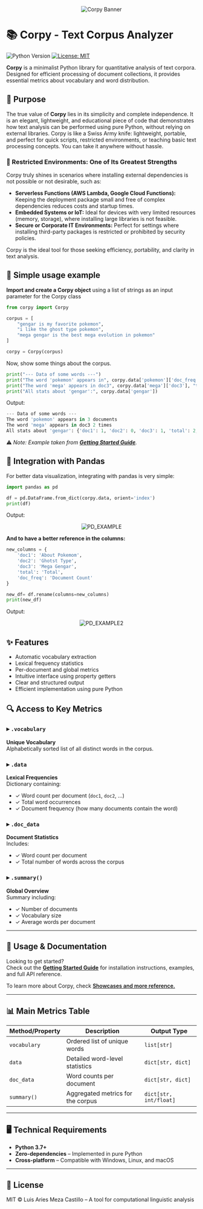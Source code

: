 
<p align="center">
  <img src="docs/img/corpy-banner.png" alt="Corpy Banner" style="max-width:100%; height:auto;"/>
</p>

# 📚 Corpy - Text Corpus Analyzer

![Python Version](https://img.shields.io/badge/python-3.7%2B-blue)
[![License: MIT](https://img.shields.io/badge/License-MIT-yellow.svg)](https://opensource.org/licenses/MIT)

**Corpy** is a minimalist Python library for quantitative analysis of text corpora.  
Designed for efficient processing of document collections, it provides essential metrics about vocabulary and word distribution.

## 🎯 Purpose

The true value of **Corpy** lies in its simplicity and complete independence. It is an elegant, lightweight, and educational piece of code that demonstrates how text analysis can be performed using pure Python, without relying on external libraries. Corpy is like a Swiss Army knife: lightweight, portable, and perfect for quick scripts, restricted environments, or teaching basic text processing concepts. You can take it anywhere without hassle.

### 🚫 Restricted Environments: One of Its Greatest Strengths

Corpy truly shines in scenarios where installing external dependencies is not possible or not desirable, such as:

- **Serverless Functions (AWS Lambda, Google Cloud Functions):** Keeping the deployment package small and free of complex dependencies reduces costs and startup times.
- **Embedded Systems or IoT:** Ideal for devices with very limited resources (memory, storage), where installing large libraries is not feasible.
- **Secure or Corporate IT Environments:** Perfect for settings where installing third-party packages is restricted or prohibited by security policies.

Corpy is the ideal tool for those seeking efficiency, portability, and clarity in text analysis.

## 📖 Simple usage example
**Import and create a Corpy object** using a list of strings as an input parameter for the Corpy class
```python
from corpy import Corpy

corpus = [
    "gengar is my favorite pokemon",
    "i like the ghost type pokemon",
    "mega gengar is the best mega evolution in pokemon"
]

corpy = Corpy(corpus)
```
Now, show some things about the corpus.
```python
print("--- Data of some words ---")
print("The word 'pokemon' appears in", corpy.data['pokemon']['doc_freq'], "documents")
print("The word 'mega' appears in doc3", corpy.data['mega']['doc3'], "times")
print("All stats about 'gengar':", corpy.data['gengar'])
```
Output:
```python
--- Data of some words ---
The word 'pokemon' appears in 3 documents
The word 'mega' appears in doc3 2 times
All stats about 'gengar': {'doc1': 1, 'doc2': 0, 'doc3': 1, 'total': 2, 'doc_freq': 2}
```


⚠️ *Note: Example taken from [**Getting Started Guide**](https://github.com/Ariiies/corpy/blob/main/docs/getting_started.md).*

## 📖 Integration with Pandas
For better data visualization, integrating with pandas is very simple:
```python
import pandas as pd

df = pd.DataFrame.from_dict(corpy.data, orient='index')
print(df)
```
Output:

<p align="center">
  <img src="docs/img/pd_ex1.png" alt="PD_EXAMPLE" style="max-width:60%; height:auto;"/>
</p>

**And to have a better reference in the columns:**
```python
new_columns = {
    'doc1': 'About Pokemom',
    'doc2': 'Ghotst Type',
    'doc3': 'Mega Gengar',
    'total': 'Total',
    'doc_freq': 'Document Count'
}

new_df= df.rename(columns=new_columns)
print(new_df)
```
Output:
<p align="center">
  <img src="docs/img/pd_ex2.png" alt="PD_EXAMPLE2" style="max-width:80%; height:auto;"/>
</p>

## ✨ Features

- Automatic vocabulary extraction  
- Lexical frequency statistics  
- Per-document and global metrics  
- Intuitive interface using property getters  
- Clear and structured output  
- Efficient implementation using pure Python

## 🔍 Access to Key Metrics

### ▸ `.vocabulary`
**Unique Vocabulary**  
Alphabetically sorted list of all distinct words in the corpus.

### ▸ `.data`
**Lexical Frequencies**  
Dictionary containing:
- ✓ Word count per document (`doc1`, `doc2`, ...)
- ✓ Total word occurrences
- ✓ Document frequency (how many documents contain the word)

### ▸ `.doc_data`
**Document Statistics**  
Includes:
- ✓ Word count per document
- ✓ Total number of words across the corpus

### ▸ `.summary()`
**Global Overview**  
Summary including:
- ✓ Number of documents
- ✓ Vocabulary size
- ✓ Average words per document

---

## 📖 Usage & Documentation

Looking to get started?  
Check out the [**Getting Started Guide**](https://github.com/Ariiies/corpy/blob/main/docs/getting_started.md) for installation instructions, examples, and full API reference.

To learn more about Corpy, check  [<span style="font-size:1em; font-weight:600">Showcases and more reference.</span> ](https://github.com/Ariiies/corpy/blob/main/docs/showcase.md)

---

## 📊 Main Metrics Table

| Method/Property  | Description                                  | Output Type              |
|------------------|----------------------------------------------|--------------------------|
| `vocabulary`     | Ordered list of unique words                 | `list[str]`              |
| `data`           | Detailed word-level statistics               | `dict[str, dict]`        |
| `doc_data`       | Word counts per document                     | `dict[str, dict]`        |
| `summary()`      | Aggregated metrics for the corpus            | `dict[str, int/float]`   |

---

## 🖥 Technical Requirements

- **Python 3.7+**
- **Zero-dependencies** – Implemented in pure Python
- **Cross-platform** – Compatible with Windows, Linux, and macOS

---

## 📜 License
MIT © Luis Aries Meza Castillo – A tool for computational linguistic analysis
